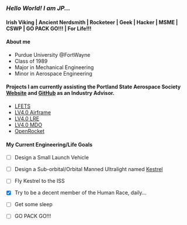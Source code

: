 ### *Hello World! I am JP...*

#### Irish Viking | Ancient Nerdsmith | Rocketeer | Geek | Hacker | MSME | CSWP | GO PACK GO!!! | For Life!!!

#### About me
- Purdue University @FortWayne
- Class of 1989
- Major in Mechanical Engineering
- Minor in Aerospace Engineering

#### Projects I am currently assisting the Portland State Aerospace Society [Website](https://www.pdxaerospace.org/) and [GitHub](https://github.com/psas) as an Industry Advisor.
- [LFETS](https://github.com/psas/liquid-engine-test-stand)
- [LV4.0 Airframe](https://github.com/jpparametrics/psas-lv4.0-airframe)
- [LV4.0 LRE](https://github.com/jpparametrics/psas-liquid-propellant-engine)
- [LV4.0 MDO](https://github.com/psas/lv4-mdo)
- [OpenRocket](https://github.com/openrocket/openrocket)

#### My Current Engineering/Life Goals
- [ ] Design a Small Launch Vehicle
- [ ] Design a Sub-orbital/Orbital Manned Ultralight named [Kestrel](http://www.smartfish.ch/en/smartfish/)
- [ ] Fly Kestrel to the ISS
- [X] Try to be a decent member of the Human Race, daily...
- [ ] Get some sleep
- [ ] GO PACK GO!!!


<!--
**roguextech/roguextech** is a ✨ _special_ ✨ repository because its `README.md` (this file) appears on your GitHub profile.

Here are some ideas to get you started:

- 🔭 I’m currently working on ...
- 🌱 I’m currently learning ...
- 👯 I’m looking to collaborate on ...
- 🤔 I’m looking for help with ...
- 💬 Ask me about ...
- 📫 How to reach me: ...
- 😄 Pronouns: ...
- ⚡ Fun fact: ...
-->





